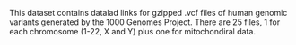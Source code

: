 This dataset contains datalad links for gzipped .vcf files of human genomic variants
generated by the 1000 Genomes Project.  There are 25 files, 1 for each chromosome (1-22, 
X and Y) plus one for mitochondiral data.
